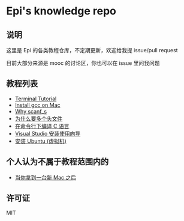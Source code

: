 # Epi's knowledge repo

## 说明

这里是 Epi 的各类教程仓库，不定期更新，欢迎给我提 issue/pull request

目前大部分来源是 mooc 的讨论区，你也可以在 issue 里问我问题

## 教程列表

* [Terminal Tutorial](https://github.com/m4XEp1/Epis-Knowledge-Repo/tree/master/Terminal%20Tutorial/README.md)
* [Install gcc on Mac](https://github.com/m4XEp1/Epis-Knowledge-Repo/tree/master/Install%20gcc%20on%20Mac/README.md)
* [Why scanf_s](https://github.com/m4XEp1/Epis-Knowledge-Repo/blob/master/Why%20scanf_s/README.md)
* [为什么要多个头文件](https://github.com/m4XEp1/Epis-Knowledge-Repo/blob/master/Why%20multiple%20header%20files/README.md)
* [在命令行下编译 C 语言](https://github.com/m4XEp1/Epis-Knowledge-Repo/blob/master/Compile%20C%20on%20command/README.md)
* [Visual Studio 安装使用向导](https://github.com/m4XEp1/Epis-Knowledge-Repo/blob/master/Visual%20Studio%20Tutorial/README.md)
* [安装 Ubuntu (虚拟机)](https://github.com/m4XEp1/Epis-Knowledge-Repo/blob/master/Install%20Ubuntu/README.md)

## 个人认为不属于教程范围内的

* [当你拿到一台新 Mac 之后](https://github.com/m4XEp1/Epis-Knowledge-Repo/blob/master/Do%20it%20when%20you%20get%20a%20new%20Mac/README.md)

## 许可证

MIT